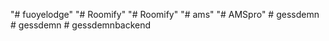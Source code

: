 "# fuoyelodge" 
"# Roomify" 
"# Roomify" 
"# ams" 
"# AMSpro" 
#   g e s s d e m n  
 #   g e s s d e m n  
 #   g e s s d e m n b a c k e n d  
 